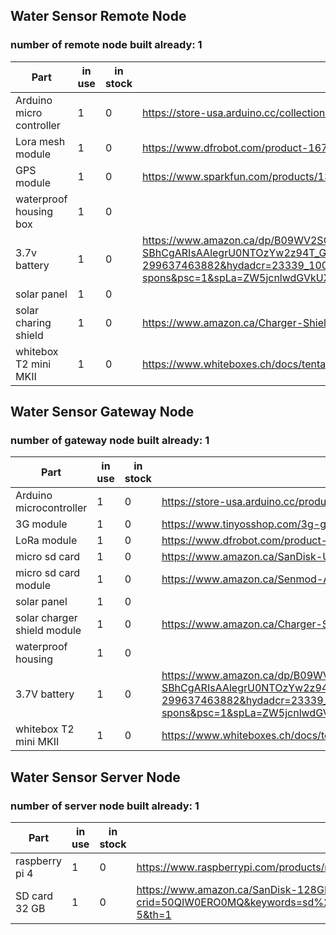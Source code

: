 ## Water Sensor Remote Node
### number of remote node built already: 1
| Part | in use | in stock | order link | 
| ---      | ---      | ---      | ---      |
| Arduino micro controller | 1 | 0 | https://store-usa.arduino.cc/collections/most-popular/products/arduino-uno-rev3 |
| Lora mesh module | 1 | 0 | https://www.dfrobot.com/product-1670.html |
| GPS module | 1 | 0 | https://www.sparkfun.com/products/13670 |
| waterproof housing box | 1 | 0 ||
| 3.7v battery | 1 | 0 | https://www.amazon.ca/dp/B09WV2SQFN/ref=sr_1_1_sspa?gclid=Cj0KCQjw_4-SBhCgARIsAAlegrU0NTOzYw2z94T_GJwPmXbnunp0UHh_sn2gbZGjCjq7t2sWxRBT6PQaAnW2EALw_wcB&hvadid=208364838362&hvdev=c&hvlocphy=9000812&hvnetw=g&hvqmt=e&hvrand=8063900929287969532&hvtargid=kwd-299637463882&hydadcr=23339_10093185&keywords=icr+18650+battery&qid=1648653202&sr=8-1-spons&psc=1&spLa=ZW5jcnlwdGVkUXVhbGlmaWVyPUEyRFE5VU9JVVlUUVlaJmVuY3J5cHRlZElkPUEwODM4NjIzMjVTMEtHM0FaNDlTQiZlbmNyeXB0ZWRBZElkPUEwOTQ0MDQ4M05LOEY4TzUySUMyJndpZGdldE5hbWU9c3BfYXRmJmFjdGlvbj1jbGlja1JlZGlyZWN0JmRvTm90TG9nQ2xpY2s9dHJ1ZQ== |
| solar panel | 1 | 0 | |
| solar charing shield | 1 | 0 | https://www.amazon.ca/Charger-Shield-Expansion-Compatible-Winder/dp/B09PY76G4K/ref=sr_1_2?crid=R5CYXJS4IDPC&keywords=solar+charger+shield+v2.2&qid=1648652373&sprefix=%2Caps%2C311&sr=8-2 |
| whitebox T2 mini MKII | 1 | 0 | https://www.whiteboxes.ch/docs/tentacle/t2-mkII/#/ |


## Water Sensor Gateway Node
### number of gateway node built already: 1

| Part | in use | in stock | order link |
| ---      | ---      | ---      | ---      |
| Arduino microcontroller | 1 | 0 | https://store-usa.arduino.cc/products/arduino-uno-rev3/ |
| 3G module | 1 | 0 | https://www.tinyosshop.com/3g-gprs-gsm-shield-for-arduino-sim5320a |
| LoRa module | 1 | 0 | https://www.dfrobot.com/product-1670.html |
| micro sd card | 1 | 0 | https://www.amazon.ca/SanDisk-Ultra-microSDXC-Adapter-SDSQUAR-128G-GN6MA/dp/B073K14CVB |
| micro sd card module | 1 | 0 | https://www.amazon.ca/Senmod-Adapter-Reader-Module-Arduino/dp/B07GXBP672 |
| solar panel | 1 | 0 | |
| solar charger shield module | 1 | 0 | https://www.amazon.ca/Charger-Shield-Expansion-Compatible-Winder/dp/B09PY76G4K/ref=sr_1_2?crid=R5CYXJS4IDPC&keywords=solar+charger+shield+v2.2&qid=1648652373&sprefix=%2Caps%2C311&sr=8-2 |
| waterproof housing | 1 | 0 | |
| 3.7V battery | 1 | 0 | https://www.amazon.ca/dp/B09WV2SQFN/ref=sr_1_1_sspa?gclid=Cj0KCQjw_4-SBhCgARIsAAlegrU0NTOzYw2z94T_GJwPmXbnunp0UHh_sn2gbZGjCjq7t2sWxRBT6PQaAnW2EALw_wcB&hvadid=208364838362&hvdev=c&hvlocphy=9000812&hvnetw=g&hvqmt=e&hvrand=8063900929287969532&hvtargid=kwd-299637463882&hydadcr=23339_10093185&keywords=icr+18650+battery&qid=1648653202&sr=8-1-spons&psc=1&spLa=ZW5jcnlwdGVkUXVhbGlmaWVyPUEyRFE5VU9JVVlUUVlaJmVuY3J5cHRlZElkPUEwODM4NjIzMjVTMEtHM0FaNDlTQiZlbmNyeXB0ZWRBZElkPUEwOTQ0MDQ4M05LOEY4TzUySUMyJndpZGdldE5hbWU9c3BfYXRmJmFjdGlvbj1jbGlja1JlZGlyZWN0JmRvTm90TG9nQ2xpY2s9dHJ1ZQ== |
| whitebox T2 mini MKII | 1 | 0 | https://www.whiteboxes.ch/docs/tentacle/t2-mkII/#/ |
## Water Sensor Server Node
### number of server node built already: 1

| Part | in use | in stock | order link |
| ---      | ---      | ---      | ---      |
| raspberry pi 4 | 1 | 0 | https://www.raspberrypi.com/products/raspberry-pi-4-model-b/ |
| SD card 32 GB | 1 | 0 | https://www.amazon.ca/SanDisk-128GB-microSDXC-Memory-Adapter/dp/B08GY9NYRM/ref=sr_1_5?crid=50QIW0ERO0MQ&keywords=sd%2Bcard&qid=1648492307&sprefix=sd%2Bcard%2Caps%2C67&sr=8-5&th=1 |
